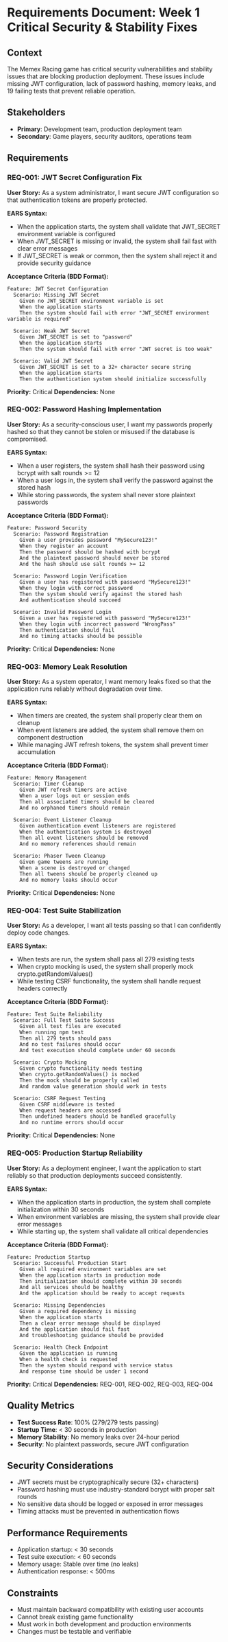 # Requirements Document: Week 1 Critical Security & Stability Fixes

## Context
The Memex Racing game has critical security vulnerabilities and stability issues that are blocking production deployment. These issues include missing JWT configuration, lack of password hashing, memory leaks, and 19 failing tests that prevent reliable operation.

## Stakeholders
- **Primary**: Development team, production deployment team
- **Secondary**: Game players, security auditors, operations team

## Requirements

### REQ-001: JWT Secret Configuration Fix
**User Story:** As a system administrator, I want secure JWT configuration so that authentication tokens are properly protected.

**EARS Syntax:**
- When the application starts, the system shall validate that JWT_SECRET environment variable is configured
- When JWT_SECRET is missing or invalid, the system shall fail fast with clear error messages
- If JWT_SECRET is weak or common, then the system shall reject it and provide security guidance

**Acceptance Criteria (BDD Format):**
```gherkin
Feature: JWT Secret Configuration
  Scenario: Missing JWT Secret
    Given no JWT_SECRET environment variable is set
    When the application starts
    Then the system should fail with error "JWT_SECRET environment variable is required"

  Scenario: Weak JWT Secret
    Given JWT_SECRET is set to "password" 
    When the application starts
    Then the system should fail with error "JWT secret is too weak"

  Scenario: Valid JWT Secret
    Given JWT_SECRET is set to a 32+ character secure string
    When the application starts
    Then the authentication system should initialize successfully
```

**Priority:** Critical
**Dependencies:** None

### REQ-002: Password Hashing Implementation
**User Story:** As a security-conscious user, I want my passwords properly hashed so that they cannot be stolen or misused if the database is compromised.

**EARS Syntax:**
- When a user registers, the system shall hash their password using bcrypt with salt rounds >= 12
- When a user logs in, the system shall verify the password against the stored hash
- While storing passwords, the system shall never store plaintext passwords

**Acceptance Criteria (BDD Format):**
```gherkin
Feature: Password Security
  Scenario: Password Registration
    Given a user provides password "MySecure123!"
    When they register an account
    Then the password should be hashed with bcrypt
    And the plaintext password should never be stored
    And the hash should use salt rounds >= 12

  Scenario: Password Login Verification
    Given a user has registered with password "MySecure123!"
    When they login with correct password
    Then the system should verify against the stored hash
    And authentication should succeed

  Scenario: Invalid Password Login
    Given a user has registered with password "MySecure123!"
    When they login with incorrect password "WrongPass"
    Then authentication should fail
    And no timing attacks should be possible
```

**Priority:** Critical
**Dependencies:** None

### REQ-003: Memory Leak Resolution
**User Story:** As a system operator, I want memory leaks fixed so that the application runs reliably without degradation over time.

**EARS Syntax:**
- When timers are created, the system shall properly clear them on cleanup
- When event listeners are added, the system shall remove them on component destruction
- While managing JWT refresh tokens, the system shall prevent timer accumulation

**Acceptance Criteria (BDD Format):**
```gherkin
Feature: Memory Management
  Scenario: Timer Cleanup
    Given JWT refresh timers are active
    When a user logs out or session ends
    Then all associated timers should be cleared
    And no orphaned timers should remain

  Scenario: Event Listener Cleanup
    Given authentication event listeners are registered
    When the authentication system is destroyed
    Then all event listeners should be removed
    And no memory references should remain

  Scenario: Phaser Tween Cleanup
    Given game tweens are running
    When a scene is destroyed or changed
    Then all tweens should be properly cleaned up
    And no memory leaks should occur
```

**Priority:** Critical
**Dependencies:** None

### REQ-004: Test Suite Stabilization
**User Story:** As a developer, I want all tests passing so that I can confidently deploy code changes.

**EARS Syntax:**
- When tests are run, the system shall pass all 279 existing tests
- When crypto mocking is used, the system shall properly mock crypto.getRandomValues()
- While testing CSRF functionality, the system shall handle request headers correctly

**Acceptance Criteria (BDD Format):**
```gherkin
Feature: Test Suite Reliability
  Scenario: Full Test Suite Success
    Given all test files are executed
    When running npm test
    Then all 279 tests should pass
    And no test failures should occur
    And test execution should complete under 60 seconds

  Scenario: Crypto Mocking
    Given crypto functionality needs testing
    When crypto.getRandomValues() is mocked
    Then the mock should be properly called
    And random value generation should work in tests

  Scenario: CSRF Request Testing
    Given CSRF middleware is tested
    When request headers are accessed
    Then undefined headers should be handled gracefully
    And no runtime errors should occur
```

**Priority:** Critical
**Dependencies:** None

### REQ-005: Production Startup Reliability
**User Story:** As a deployment engineer, I want the application to start reliably so that production deployments succeed consistently.

**EARS Syntax:**
- When the application starts in production, the system shall complete initialization within 30 seconds
- When environment variables are missing, the system shall provide clear error messages
- While starting up, the system shall validate all critical dependencies

**Acceptance Criteria (BDD Format):**
```gherkin
Feature: Production Startup
  Scenario: Successful Production Start
    Given all required environment variables are set
    When the application starts in production mode
    Then initialization should complete within 30 seconds
    And all services should be healthy
    And the application should be ready to accept requests

  Scenario: Missing Dependencies
    Given a required dependency is missing
    When the application starts
    Then a clear error message should be displayed
    And the application should fail fast
    And troubleshooting guidance should be provided

  Scenario: Health Check Endpoint
    Given the application is running
    When a health check is requested
    Then the system should respond with service status
    And response time should be under 1 second
```

**Priority:** Critical
**Dependencies:** REQ-001, REQ-002, REQ-003, REQ-004

## Quality Metrics
- **Test Success Rate**: 100% (279/279 tests passing)
- **Startup Time**: < 30 seconds in production
- **Memory Stability**: No memory leaks over 24-hour period
- **Security**: No plaintext passwords, secure JWT configuration

## Security Considerations
- JWT secrets must be cryptographically secure (32+ characters)
- Password hashing must use industry-standard bcrypt with proper salt rounds
- No sensitive data should be logged or exposed in error messages
- Timing attacks must be prevented in authentication flows

## Performance Requirements
- Application startup: < 30 seconds
- Test suite execution: < 60 seconds
- Memory usage: Stable over time (no leaks)
- Authentication response: < 500ms

## Constraints
- Must maintain backward compatibility with existing user accounts
- Cannot break existing game functionality
- Must work in both development and production environments
- Changes must be testable and verifiable